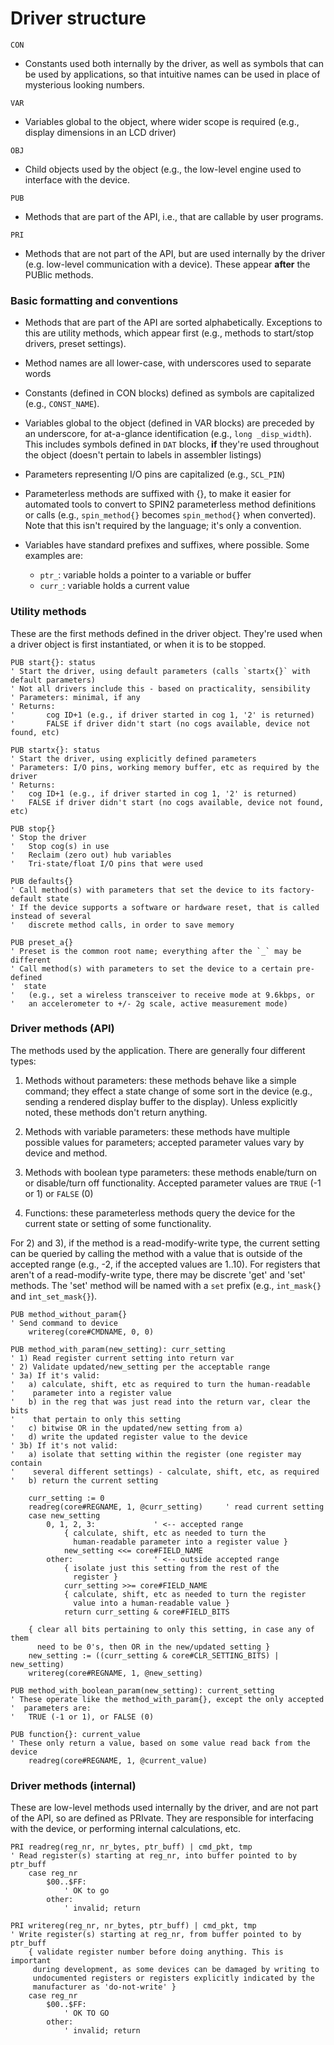 # Driver structure

`CON`
* Constants used both internally by the driver, as well as symbols that can be used by
applications, so that intuitive names can be used in place of mysterious looking numbers.

`VAR`
* Variables global to the object, where wider scope is required (e.g., display dimensions in an
LCD driver)

`OBJ`
* Child objects used by the object (e.g., the low-level engine used to interface with the device.

`PUB`
* Methods that are part of the API, i.e., that are callable by user programs.

`PRI`
* Methods that are not part of the API, but are used internally by the driver (e.g. low-level
communication with a device). These appear __after__ the PUBlic methods.


### Basic formatting and conventions

* Methods that are part of the API are sorted alphabetically. Exceptions to this are utility
methods, which appear first (e.g., methods to start/stop drivers, preset settings).

* Method names are all lower-case, with underscores used to separate words

* Constants (defined in CON blocks) defined as symbols are capitalized (e.g., `CONST_NAME`).

* Variables global to the object (defined in VAR blocks) are preceded by an underscore, for
at-a-glance identification (e.g., `long _disp_width`). This includes symbols defined in `DAT`
blocks, __if__ they're used throughout the object (doesn't pertain to labels in assembler listings)

* Parameters representing I/O pins are capitalized (e.g., `SCL_PIN`)

* Parameterless methods are suffixed with {}, to make it easier for automated tools to convert to
SPIN2 parameterless method definitions or calls (e.g., `spin_method{}` becomes `spin_method{}` when
converted). Note that this isn't required by the language; it's only a convention.

* Variables have standard prefixes and suffixes, where possible. Some examples are:
	* `ptr_`: variable holds a pointer to a variable or buffer
	* `curr_`: variable holds a current value


### Utility methods

These are the first methods defined in the driver object. They're used when a driver object is
first instantiated, or when it is to be stopped.

```spin
PUB start{}: status
' Start the driver, using default parameters (calls `startx{}` with default parameters)
' Not all drivers include this - based on practicality, sensibility
' Parameters: minimal, if any
' Returns:
'       cog ID+1 (e.g., if driver started in cog 1, '2' is returned)
'       FALSE if driver didn't start (no cogs available, device not found, etc)

PUB startx{}: status
' Start the driver, using explicitly defined parameters
' Parameters: I/O pins, working memory buffer, etc as required by the driver
' Returns:
'	cog ID+1 (e.g., if driver started in cog 1, '2' is returned)
'	FALSE if driver didn't start (no cogs available, device not found, etc)

PUB stop{}
' Stop the driver
'	Stop cog(s) in use
'	Reclaim (zero out) hub variables
'	Tri-state/float I/O pins that were used

PUB defaults{}
' Call method(s) with parameters that set the device to its factory-default state
' If the device supports a software or hardware reset, that is called instead of several
'	discrete method calls, in order to save memory

PUB preset_a{}
' Preset is the common root name; everything after the `_` may be different
' Call method(s) with parameters to set the device to a certain pre-defined
'  state
'	(e.g., set a wireless transceiver to receive mode at 9.6kbps, or
'	an accelerometer to +/- 2g scale, active measurement mode)
```


### Driver methods (API)

The methods used by the application.
There are generally four different types:
1) Methods without parameters: these methods behave like a simple command; they effect a state
change of some sort in the device (e.g., sending a rendered display buffer to the display). Unless
explicitly noted, these methods don't return anything.

2) Methods with variable parameters: these methods have multiple possible values for parameters;
accepted parameter values vary by device and method.

3) Methods with boolean type parameters: these methods enable/turn on or disable/turn off
functionality. Accepted parameter values are `TRUE` (-1 or 1) or `FALSE` (0)

4) Functions: these parameterless methods query the device for the current state or setting of some
functionality.

For 2) and 3), if the method is a read-modify-write type, the current setting can be queried by
calling the method with a value that is outside of the accepted range (e.g., -2, if the accepted
values are 1..10).
For registers that aren't of a read-modify-write type, there may be discrete 'get' and 'set'
methods. The 'set' method will be named with a `set` prefix (e.g., `int_mask{}` and
`int_set_mask{}`).

```spin
PUB method_without_param{}
' Send command to device
	writereg(core#CMDNAME, 0, 0)

PUB method_with_param(new_setting): curr_setting
' 1) Read register current setting into return var
' 2) Validate updated/new_setting per the acceptable range
' 3a) If it's valid:
'	a) calculate, shift, etc as required to turn the human-readable
'	 parameter into a register value
'	b) in the reg that was just read into the return var, clear the bits
'	 that pertain to only this setting
'	c) bitwise OR in the updated/new setting from a)
'	d) write the updated register value to the device
' 3b) If it's not valid:
'	a) isolate that setting within the register (one register may contain
'	 several different settings) - calculate, shift, etc, as required
'	b) return the current setting

	curr_setting := 0
	readreg(core#REGNAME, 1, @curr_setting)		' read current setting
	case new_setting
		0, 1, 2, 3:				' <-- accepted range
			{ calculate, shift, etc as needed to turn the
			  human-readable parameter into a register value }
			new_setting <<= core#FIELD_NAME
		other:					' <-- outside accepted range
			{ isolate just this setting from the rest of the
			  register }
			curr_setting >>= core#FIELD_NAME
			{ calculate, shift, etc as needed to turn the register
			  value into a human-readable value }
			return curr_setting & core#FIELD_BITS

	{ clear all bits pertaining to only this setting, in case any of them
	  need to be 0's, then OR in the new/updated setting }
	new_setting := ((curr_setting & core#CLR_SETTING_BITS) | new_setting)
	writereg(core#REGNAME, 1, @new_setting)
```

```spin
PUB method_with_boolean_param(new_setting): current_setting
' These operate like the method_with_param{}, except the only accepted
'  parameters are:
'	TRUE (-1 or 1), or FALSE (0)
```

```spin
PUB function{}: current_value
' These only return a value, based on some value read back from the device
	readreg(core#REGNAME, 1, @current_value)
```


### Driver methods (internal)

These are low-level methods used internally by the driver, and are not part of the API, so are
defined as PRIvate.
They are responsible for interfacing with the device, or performing internal calculations, etc.

```spin
PRI readreg(reg_nr, nr_bytes, ptr_buff) | cmd_pkt, tmp
' Read register(s) starting at reg_nr, into buffer pointed to by ptr_buff
	case reg_nr
		$00..$FF:
			' OK to go
		other:
			' invalid; return
```

```spin
PRI writereg(reg_nr, nr_bytes, ptr_buff) | cmd_pkt, tmp
' Write register(s) starting at reg_nr, from buffer pointed to by ptr_buff
    { validate register number before doing anything. This is important
     during development, as some devices can be damaged by writing to
     undocumented registers or registers explicitly indicated by the
     manufacturer as 'do-not-write' }
    case reg_nr
		$00..$FF:
			' OK TO GO
		other:
			' invalid; return
```

